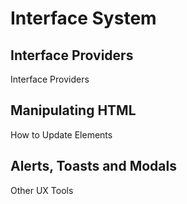 # Interface System

## Interface Providers

<ion-item>
  <ion-icon slot="start" name="business-outline"></ion-icon>
  <x-link href="/interface/providers">
    Interface Providers
  </x-link>
</ion-item>

## Manipulating HTML

<ion-item>
  <ion-icon slot="start" name="code-download-outline"></ion-icon>
  <x-link href="/interface/elements">
    How to Update Elements
  </x-link>
</ion-item>

## Alerts, Toasts and Modals

<ion-item>
  <ion-icon slot="start" name="code-slash-outline"></ion-icon>
  <x-link href="/interface/tools">
    Other UX Tools
  </x-link>
</ion-item>